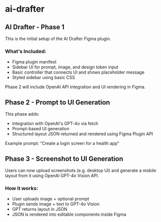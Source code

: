 # ai-drafter

## AI Drafter - Phase 1

This is the initial setup of the AI Drafter Figma plugin.

### What's Included:
- Figma plugin manifest
- Sidebar UI for prompt, image, and design token input
- Basic controller that connects UI and shows placeholder message
- Styled sidebar using basic CSS

Phase 2 will include OpenAI API integration and UI rendering in Figma.

## Phase 2 - Prompt to UI Generation

This phase adds:
- Integration with OpenAI's GPT-4o via fetch
- Prompt-based UI generation
- Structured layout JSON returned and rendered using Figma Plugin API

Example prompt: “Create a login screen for a health app”

## Phase 3 - Screenshot to UI Generation

Users can now upload screenshots (e.g. desktop UI) and generate a mobile layout from it using OpenAI GPT-4o Vision API.

### How it works:
- User uploads image + optional prompt
- Plugin sends image + text to GPT-4o Vision
- GPT returns layout in JSON
- JSON is rendered into editable components inside Figma